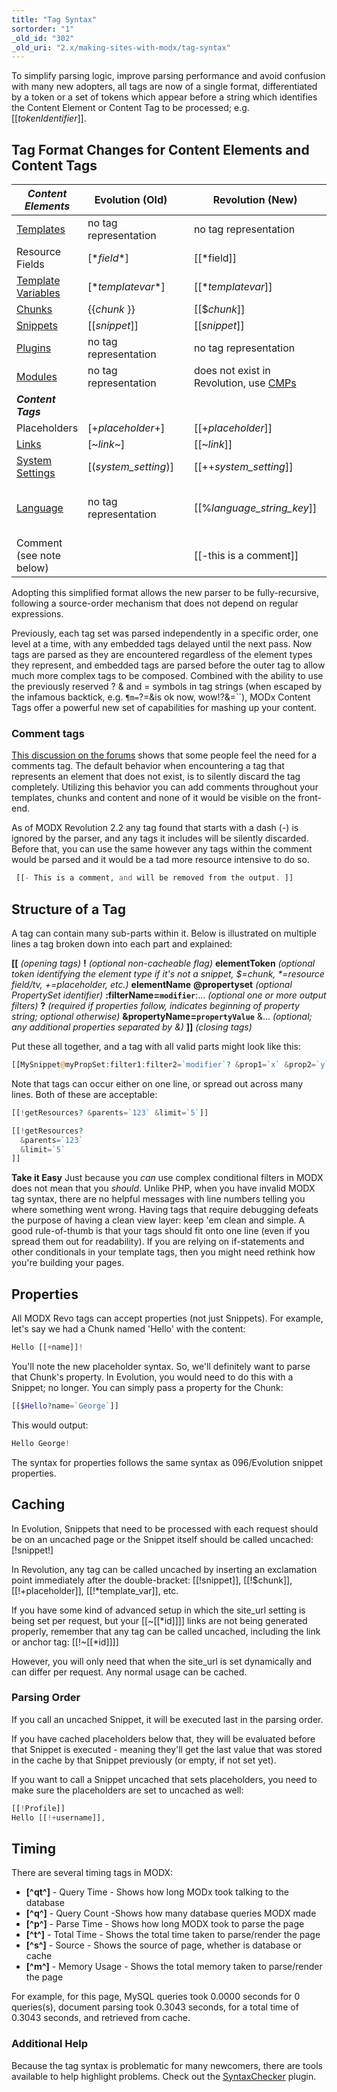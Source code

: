```yaml
---
title: "Tag Syntax"
sortorder: "1"
_old_id: "302"
_old_uri: "2.x/making-sites-with-modx/tag-syntax"
---
```


To simplify parsing logic, improve parsing performance and avoid confusion with many new adopters, all tags are now of a single format, differentiated by a token or a set of tokens which appear before a string which identifies the Content Element or Content Tag to be processed; e.g. \[\[_tokenIdentifier_\]\].

## Tag Format Changes for Content Elements and Content Tags

| **_Content Elements_**                                                                | Evolution (Old)         |     | Revolution (New)                                                                                     | Example for Revolution                                                                   |
| ------------------------------------------------------------------------------------- | ----------------------- | --- | ---------------------------------------------------------------------------------------------------- | ---------------------------------------------------------------------------------------- |
| [Templates](building-sites/elements/templates "Templates")                            | no tag representation   |     | no tag representation                                                                                |                                                                                          |
| Resource Fields                                                                       | \[\*_field_\*\]         |     | \[\[\*field\]\]                                                                                      | \[\[\*pagetitle\]\]                                                                      |
| [Template Variables](building-sites/elements/template-variables "Template Variables") | \[\*_templatevar_\*\]   |     | \[\[\*_templatevar_\]\]                                                                              | \[\[\*tags\]\]                                                                           |
| [Chunks](building-sites/elements/chunks "Chunks")                                     | {{_chunk_ }}            |     | \[\[$_chunk_\]\]                                                                                     | \[\[$header\]\]                                                                          |
| [Snippets](extending-modx/snippets "Snippets")                                        | \[\[_snippet_\]\]       |     | \[\[_snippet_\]\]                                                                                    | \[\[getResources\]\]                                                                     |
| [Plugins](extending-modx/plugins "Plugins")                                           | no tag representation   |     | no tag representation                                                                                |                                                                                          |
| [Modules](/evolution/1.0/developers-guide/modules "Modules")                          | no tag representation   |     | does not exist in Revolution, use [CMPs](extending-modx/custom-manager-pages "Custom Manager Pages") |                                                                                          |
| **_Content Tags_**                                                                    |                         |     |                                                                                                      |                                                                                          |
| Placeholders                                                                          | \[+_placeholder_+\]     |     | \[\[+_placeholder_\]\]                                                                               | \[\[+modx.user.id\]\]                                                                    |
| [Links](building-sites/resources "Resources")                                         | \[~_link_~\]            |     | \[\[~_link_\]\]                                                                                      | \[\[~\[\[\*id\]\]? &scheme=`full`\]\]                                                    |
| [System Settings](building-sites/settings "System Settings")                          | \[(_system\_setting_)\] |     | \[\[++_system\_setting_\]\]                                                                          | \[\[++site\_start\]\]                                                                    |
| [Language](extending-modx/internationalization "Internationalization")                | no tag representation   |     | \[\[%_language\_string\_key_\]\]                                                                     | \[\[%LanguageStringKey? &language=`en` &namespace=`NameSpaceName` &topic=`TopicName`\]\] |
| Comment (see note below)                                                              |                         |     | \[\[-this is a comment\]\]                                                                           |                                                                                          |

Adopting this simplified format allows the new parser to be fully-recursive, following a source-order mechanism that does not depend on regular expressions.

Previously, each tag set was parsed independently in a specific order, one level at a time, with any embedded tags delayed until the next pass. Now tags are parsed as they are encountered regardless of the element types they represent, and embedded tags are parsed before the outer tag to allow much more complex tags to be composed. Combined with the ability to use the previously reserved ? & and = symbols in tag strings (when escaped by the infamous backtick, e.g. `¶m=`?=&is ok now, wow!?&=``), MODx Content Tags offer a powerful new set of capabilities for mashing up your content.

### Comment tags

[This discussion on the forums](http://modxcms.com/forums/index.php/topic,49368.0.html) shows that some people feel the need for a comments tag. The default behavior when encountering a tag that represents an element that does not exist, is to silently discard the tag completely. Utilizing this behavior you can add comments throughout your templates, chunks and content and none of it would be visible on the front-end.

As of MODX Revolution 2.2 any tag found that starts with a dash (-) is ignored by the parser, and any tags it includes will be silently discarded. Before that, you can use the same however any tags within the comment would be parsed and it would be a tad more resource intensive to do so.

``` php
 [[- This is a comment, and will be removed from the output. ]]
```

## Structure of a Tag

A tag can contain many sub-parts within it. Below is illustrated on multiple lines a tag broken down into each part and explained:

**\[\[** _(opening tags)_
**!** _(optional non-cacheable flag)_
**elementToken** _(optional token identifying the element type if it's not a snippet, $=chunk, \*=resource field/tv, +=placeholder, etc.)_
**elementName**
**@propertyset** _(optional PropertySet identifier)_
**:filterName=`modifier`**:... _(optional one or more output filters)_
**?** _(required if properties follow, indicates beginning of property string; optional otherwise)_
**&propertyName=`propertyValue`** &... _(optional; any additional properties separated by &)_
**\]\]** _(closing tags)_

Put these all together, and a tag with all valid parts might look like this:

``` php
[[MySnippet@myPropSet:filter1:filter2=`modifier`? &prop1=`x` &prop2=`y`]]
```

Note that tags can occur either on one line, or spread out across many lines. Both of these are acceptable:

``` php
[[!getResources? &parents=`123` &limit=`5`]]

[[!getResources?
  &parents=`123`
  &limit=`5`
]]
```

**Take it Easy**
 Just because you _can_ use complex conditional filters in MODX does not mean that you _should_. Unlike PHP, when you have invalid MODX tag syntax, there are no helpful messages with line numbers telling you where something went wrong. Having tags that require debugging defeats the purpose of having a clean view layer: keep 'em clean and simple. A good rule-of-thumb is that your tags should fit onto one line (even if you spread them out for readability). If you are relying on if-statements and other conditionals in your template tags, then you might need rethink how you're building your pages.

## Properties

All MODX Revo tags can accept properties (not just Snippets). For example, let's say we had a Chunk named 'Hello' with the content:

``` php
Hello [[+name]]!
```

You'll note the new placeholder syntax. So, we'll definitely want to parse that Chunk's property. In Evolution, you would need to do this with a Snippet; no longer. You can simply pass a property for the Chunk:

``` php
[[$Hello?name=`George`]]
```

This would output:

``` php
Hello George!
```

The syntax for properties follows the same syntax as 096/Evolution snippet properties.

## Caching

In Evolution, Snippets that need to be processed with each request should be on an uncached page or the Snippet itself should be called uncached: \[!snippet!\]

In Revolution, any tag can be called uncached by inserting an exclamation point immediately after the double-bracket: \[\[!snippet\]\], \[\[!$chunk\]\], \[\[!+placeholder\]\], \[\[!\*template\_var\]\], etc.

If you have some kind of advanced setup in which the site\_url setting is being set per request, but your \[\[~\[\[\*id\]\]\]\] links are not being generated properly, remember that any tag can be called uncached, including the link or anchor tag: \[\[!~\[\[\*id\]\]\]\]

However, you will only need that when the site\_url is set dynamically and can differ per request. Any normal usage can be cached.

### Parsing Order

If you call an uncached Snippet, it will be executed last in the parsing order.

If you have cached placeholders below that, they will be evaluated before that Snippet is executed - meaning they'll get the last value that was stored in the cache by that Snippet previously (or empty, if not set yet).

If you want to call a Snippet uncached that sets placeholders, you need to make sure the placeholders are set to uncached as well:

``` php
[[!Profile]]
Hello [[!+username]],
```

## Timing

There are several timing tags in MODX:

- **\[^qt^\]** - Query Time - Shows how long MODx took talking to the database
- **\[^q^\]** - Query Count -Shows how many database queries MODX made
- **\[^p^\]** - Parse Time - Shows how long MODX took to parse the page
- **\[^t^\]** - Total Time - Shows the total time taken to parse/render the page
- **\[^s^\]** - Source - Shows the source of page, whether is database or cache
- **\[^m^\]** - Memory Usage - Shows the total memory taken to parse/render the page

For example, for this page, MySQL queries took 0.0000 seconds for 0 queries(s), document parsing took 0.3043 seconds, for a total time of 0.3043 seconds, and retrieved from cache.

### Additional Help

Because the tag syntax is problematic for many newcomers, there are tools available to help highlight problems. Check out the [SyntaxChecker](http://modx.com/extras/package/syntaxchecker) plugin.
